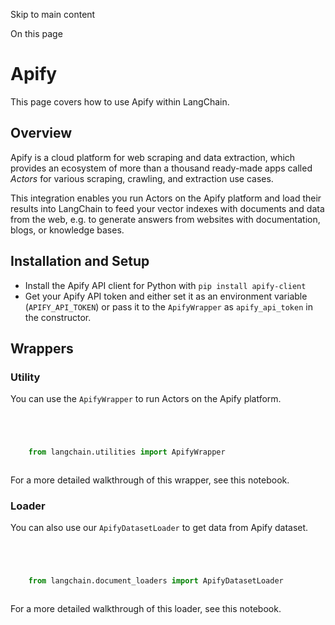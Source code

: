 

Skip to main content

On this page

# Apify

This page covers how to use Apify within LangChain.

## Overview​

Apify is a cloud platform for web scraping and data extraction, which provides an ecosystem of more than a thousand ready-made apps called _Actors_ for various scraping, crawling, and extraction use
cases.

This integration enables you run Actors on the Apify platform and load their results into LangChain to feed your vector indexes with documents and data from the web, e.g. to generate answers from
websites with documentation, blogs, or knowledge bases.

## Installation and Setup​

  * Install the Apify API client for Python with `pip install apify-client`
  * Get your Apify API token and either set it as an environment variable (`APIFY_API_TOKEN`) or pass it to the `ApifyWrapper` as `apify_api_token` in the constructor.

## Wrappers​

### Utility​

You can use the `ApifyWrapper` to run Actors on the Apify platform.

```python




    from langchain.utilities import ApifyWrapper



```


For a more detailed walkthrough of this wrapper, see this notebook.

### Loader​

You can also use our `ApifyDatasetLoader` to get data from Apify dataset.

```python




    from langchain.document_loaders import ApifyDatasetLoader



```


For a more detailed walkthrough of this loader, see this notebook.
